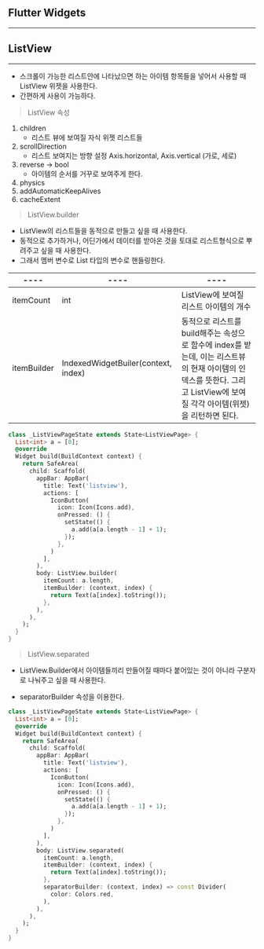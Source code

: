 <h2>Flutter Widgets</h2>

<hr>

<h2>ListView</h2>

<hr>

- 스크롤이 가능한 리스트안에 나타났으면 하는 아이템 항목들을 넣어서 사용할 때 ListView 위젯을 사용한다. 
- 간편하게 사용이 가능하다. 

> ListView 속성

1. children
   - 리스트 뷰에 보여질 자식 위젯 리스트들
2. scrollDirection
   - 리스트 보여지는 방향 설정 Axis.horizontal, Axis.vertical (가로, 세로)
3. reverse -> bool
   - 아이템의 순서를 거꾸로 보여주게 한다. 
4. physics
5. addAutomaticKeepAlives
6. cacheExtent



 

> ListView.builder

- ListView의 리스트들을 동적으로 만들고 싶을 때 사용한다. 
- 동적으로 추가하거나, 어딘가에서 데이터를 받아온 것을 토대로 리스트형식으로 뿌려주고 싶을 때 사용한다. 
- 그래서 멤버 변수로 List 타입의 변수로 핸들링한다. 

| ----        | ----                                | ----                                                         |
| ----------- | ----------------------------------- | ------------------------------------------------------------ |
| itemCount   | int                                 | ListView에 보여질 리스트 아이템의 개수                       |
| itemBuilder | IndexedWidgetBuiler(context, index) | 동적으로 리스트를 build해주는 속성으로 함수에 index를 받는데, 이는 리스트뷰의 현재 아이템의 인덱스를 뜻한다. 그리고 ListView에 보여질 각각 아이템(위젯)을 리턴하면 된다. |

```dart
class _ListViewPageState extends State<ListViewPage> {
  List<int> a = [0];
  @override
  Widget build(BuildContext context) {
    return SafeArea(
      child: Scaffold(
        appBar: AppBar(
          title: Text('listview'),
          actions: [
            IconButton(
              icon: Icon(Icons.add),
              onPressed: () {
                setState(() {
                  a.add(a[a.length - 1] + 1);
                });
              },
            )
          ],
        ),
        body: ListView.builder(
          itemCount: a.length,
          itemBuilder: (context, index) {
            return Text(a[index].toString());
          }, 
        ),
      ),
    );
  }
}
```



> ListView.separated

- ListView.Builder에서 아이템들끼리 만들어질 때마다 붙어있는 것이 아니라 구분자로 나눠주고 싶을 때 사용한다. 

- separatorBuilder 속성을  이용한다. 

```dart
class _ListViewPageState extends State<ListViewPage> {
  List<int> a = [0];
  @override
  Widget build(BuildContext context) {
    return SafeArea(
      child: Scaffold(
        appBar: AppBar(
          title: Text('listview'),
          actions: [
            IconButton(
              icon: Icon(Icons.add),
              onPressed: () {
                setState(() {
                  a.add(a[a.length - 1] + 1);
                });
              },
            )
          ],
        ),
        body: ListView.separated(
          itemCount: a.length,
          itemBuilder: (context, index) {
            return Text(a[index].toString());
          },
          separatorBuilder: (context, index) => const Divider(
            color: Colors.red,
          ),
        ),
      ),
    );
  }
}

```

